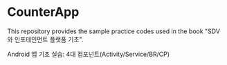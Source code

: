 # CounterApp
This repository provides the sample practice codes used in the book "SDV와 인포테인먼트 플랫폼 기초".

Android 앱 기초 실습: 4대 컴포넌트(Activity/Service/BR/CP)

